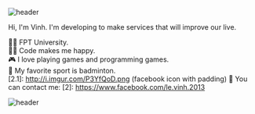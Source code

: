 ![header](https://capsule-render.vercel.app/api?type=wave&color=gradient&height=300&section=header&text=Hi%20there%20👋&fontSize=50)

Hi, I'm Vinh. I'm developing to make services that will improve our live.

👨‍🎓 FPT University. <br />
🧑‍💻 Code makes me happy. <br />
🎮 I love playing games and programming games. <br />
🏸 My favorite sport is badminton. <br />
[2.1]: http://i.imgur.com/P3YfQoD.png (facebook icon with padding)
🤙 You can contact me: [2]: https://www.facebook.com/le.vinh.2013

![header](https://capsule-render.vercel.app/api?type=wave&color=gradient&height=300&section=footer&text=)
